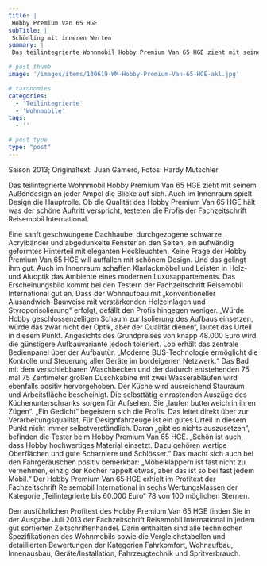 ```yaml
---
title: |
 Hobby Premium Van 65 HGE
subTitle: |
 Schönling mit inneren Werten
summary: |
 Das teilintegrierte Wohnmobil Hobby Premium Van 65 HGE zieht mit seinem Außendesign an jeder Ampel die Blicke auf sich. Auch im Innenraum spielt Design die Hauptrolle. Ob die Qualität des Hobby Premium Van 65 HGE hält was der schöne Auftritt verspricht, testeten die Profis der Fachzeitschrift Reisemobil International.

# post thumb
image: '/images/items/130619-WM-Hobby-Premium-Van-65-HGE-akl.jpg'

# taxonomies
categories: 
  - 'Teilintegrierte'
  - 'Wohnmobile'
tags:
  - ''

# post type
type: "post"
---
```


Saison 2013; Originaltext: Juan Gamero, Fotos: Hardy Mutschler

Das teilintegrierte Wohnmobil Hobby Premium Van 65 HGE zieht mit seinem Außendesign an jeder Ampel die Blicke auf sich. Auch im Innenraum spielt Design die Hauptrolle. Ob die Qualität des Hobby Premium Van 65 HGE hält was der schöne Auftritt verspricht, testeten die Profis der Fachzeitschrift Reisemobil International.

Eine sanft geschwungene Dachhaube, durchgezogene schwarze Acrylbänder und abgedunkelte Fenster an den Seiten, ein aufwändig geformtes Hinterteil mit eleganten Heckleuchten. Keine Frage der Hobby Premium Van 65 HGE will auffallen mit schönem Design. Und das gelingt ihm gut. Auch im Innenraum schaffen Klarlackmöbel und Leisten in Holz- und Aluoptik das Ambiente eines modernen Luxusappartements. Das Erscheinungsbild kommt bei den Testern der Fachzeitschrift Reisemobil International gut an. Dass der Wohnaufbau mit „konventioneller Alusandwich-Bauweise mit verstärkenden Holzeinlagen und Styroporisolierung“ erfolgt, gefällt den Profis hingegen weniger. „Würde Hobby geschlossenzelligen Schaum zur Isolierung des Aufbaus einsetzen, würde das zwar nicht der Optik, aber der Qualität dienen“, lautet das Urteil in diesem Punkt. Angesichts des Grundpreises von knapp 48.000 Euro wird die günstigere Aufbauvariante jedoch toleriert. Lob erhält das zentrale Bedienpanel über der Aufbautür. „Moderne BUS-Technologie ermöglicht die Kontrolle und Steuerung aller Geräte im bordeigenen Netzwerk.“ Das Bad mit dem verschiebbaren Waschbecken und der dadurch entstehenden 75 mal 75 Zentimeter großen Duschkabine mit zwei Wasserabläufen wird ebenfalls positiv hervorgehoben. Der Küche wird ausreichend Stauraum und Arbeitsfläche bescheinigt. Die selbsttätig einrastenden Auszüge des Küchenunterschranks sorgen für Aufsehen. Sie „laufen butterweich in ihren Zügen“. „Ein Gedicht“ begeistern sich die Profis. Das leitet direkt über zur Verarbeitungsqualität. Für Designfahrzeuge ist ein gutes Urteil in diesem Punkt nicht immer selbstverständlich. Daran „gibt es nichts auszusetzen“, befinden die Tester beim Hobby Premium Van 65 HGE. „Schön ist auch, dass Hobby hochwertiges Material einsetzt. Dazu gehören wertige Oberflächen und gute Scharniere und Schlösser.“ Das macht sich auch bei den Fahrgeräuschen positiv bemerkbar: „Möbelklappern ist fast nicht zu vernehmen, einzig der Kocher rappelt etwas, aber das ist so bei fast jedem Mobil.“ Der Hobby Premium Van 65 HGE erhielt im Profitest der Fachzeitschrift Reisemobil International in sechs Wertungsklassen der Kategorie „Teilintegrierte bis 60.000 Euro“ 78 von 100 möglichen Sternen.

Den ausführlichen Profitest des Hobby Premium Van 65 HGE finden Sie in der Ausgabe Juli 2013 der Fachzeitschrift Reisemobil International in jedem gut sortierten Zeitschriftenhandel. Darin enthalten sind alle technischen Spezifikationen des Wohnmobils sowie die Vergleichstabellen und detaillierten Bewertungen der Kategorien Fahrkomfort, Wohnaufbau, Innenausbau, Geräte/Installation, Fahrzeugtechnik und Spritverbrauch.  